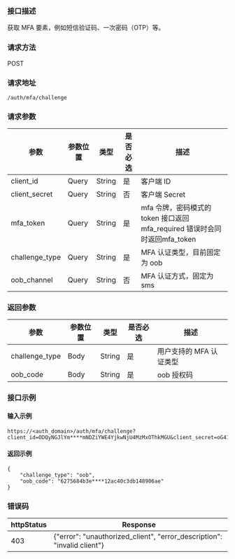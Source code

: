 ### 接口描述
获取 MFA 要素，例如短信验证码、一次密码（OTP）等。

### 请求方法
POST
### 请求地址
```
/auth/mfa/challenge
```

### 请求参数
| 参数           | 参数位置 | 类型   | 是否必选 | 描述                                                         |
| -------------- | -------- | ------ | -------- | ------------------------------------------------------------ |
| client_id      | Query    | String | 是       | 客户端 ID                                                    |
| client_secret  | Query    | String | 否       | 客户端 Secret                                                |
| mfa_token      | Query    | String | 是       | mfa 令牌，密码模式的 token 接口返回mfa_required 错误时会同时返回mfa_token |
| challenge_type | Query    | String | 是       | MFA 认证类型，目前固定为 oob                                 |
| oob_channel    | Query    | String | 否       | MFA 认证方式，固定为 sms                                     |

### 返回参数
| 参数           | 参数位置 | 类型   | 是否必选 | 描述                    |
| -------------- | -------- | ------ | -------- | ----------------------- |
| challenge_type | Body     | String | 是       | 用户支持的 MFA 认证类型 |
| oob_code       | Body     | String | 是       | oob 授权码              |

### 接口示例
#### 输入示例
```
https://<auth_domain>/auth/mfa/challenge?client_id=ODQyNGJlYm****mNDZiYWE4YjkwNjU4MzMxOThkMGU&client_secret=oG412Uk6EdbfXtgU****WUdJht1j%2bq&mfa_token=7138d426f2fb5****e152a4710720b39&challenge_type=oob&oob_channel=sms
```
#### 返回示例
```
{
    "challenge_type": "oob",
    "oob_code": "6275684b3e****12ac40c3db148906ae"
}
```

### 错误码
| httpStatus | Response                                                     |
| ---------- | ------------------------------------------------------------ |
| 403        | {"error":  "unauthorized_client", "error_description": "invalid  client"} |




